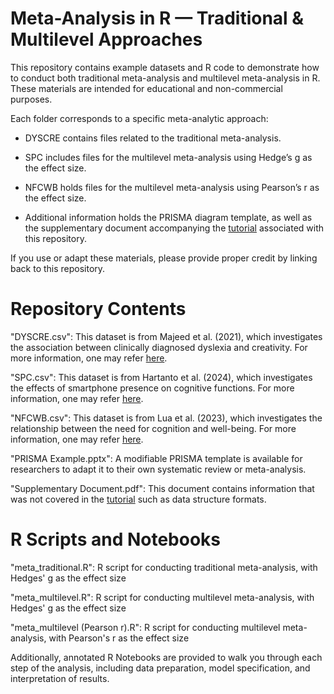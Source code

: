 # Meta-Analysis in R — Traditional & Multilevel Approaches
This repository contains example datasets and R code to demonstrate how to conduct both traditional meta-analysis and multilevel meta-analysis in R. These materials are intended for educational and non-commercial purposes.

Each folder corresponds to a specific meta-analytic approach:

- DYSCRE contains files related to the traditional meta-analysis.

- SPC includes files for the multilevel meta-analysis using Hedge’s g as the effect size.

- NFCWB holds files for the multilevel meta-analysis using Pearson’s r as the effect size.

- Additional information holds the PRISMA diagram template, as well as the supplementary document accompanying the [tutorial](https://doi.org/10.31234/osf.io/fmw7t_v1) associated with this repository. 
  

If you use or adapt these materials, please provide proper credit by linking back to this repository.

# Repository Contents
"DYSCRE.csv": This dataset is from Majeed et al. (2021), which investigates the association between clinically diagnosed dyslexia and creativity. For more information, one may refer [here](https://doi.org/10.1002/dys.1677).

"SPC.csv": This dataset is from Hartanto et al. (2024), which investigates the effects of smartphone presence on cognitive functions. For more information, one may refer [here](https://doi.org/10.1037/tmb0000123).

"NFCWB.csv": This dataset is from Lua et al. (2023), which investigates the relationship between the need for cognition and well-being. For more information, one may refer [here](https://doi.org/10.1007/s11031-023-10047-w).

"PRISMA Example.pptx": A modifiable PRISMA template is available for researchers to adapt it to their own systematic review or meta-analysis. 

"Supplementary Document.pdf": This document contains information that was not covered in the [tutorial](https://doi.org/10.31234/osf.io/fmw7t_v1) such as data structure formats. 

# R Scripts and Notebooks
"meta_traditional.R": R script for conducting traditional meta-analysis, with Hedges' g as the effect size 

"meta_multilevel.R": R script for conducting multilevel meta-analysis, with Hedges' g as the effect size

"meta_multilevel (Pearson r).R": R script for conducting multilevel meta-analysis, with Pearson's r as the effect size 

Additionally, annotated R Notebooks are provided to walk you through each step of the analysis, including data preparation, model specification, and interpretation of results.
